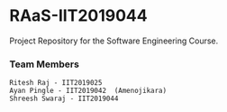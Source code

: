 # RAaS-IIT2019044
Project Repository for the Software Engineering Course.

### Team Members
```
Ritesh Raj - IIT2019025
Ayan Pingle - IIT2019042  (Amenojikara)
Shreesh Swaraj - IIT2019044
```
